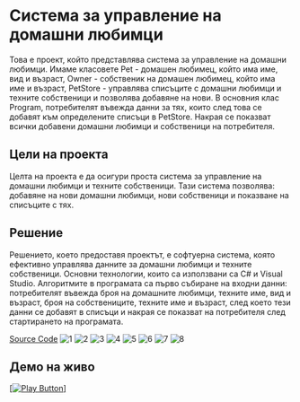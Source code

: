 # Система за управление на домашни любимци
Това е проект, който представлява система за управление на домашни любимци. Имаме класовете Pet - домашен любимец, който има име, вид и възраст, Owner - собственик на домашен любимец, който има име и възраст, PetStore - управлява списъците с домашни любимци и техните собственици и позволява добавяне на нови. В основния клас Program, потребителят въвежда данни за тях, които след това се добавят към определените списъци в PetStore. Накрая се показват всички добавени домашни любимци и собственици на потребителя.
## Цели на проекта
Целта на проекта е да осигури проста система за управление на домашни любимци и техните собственици. Тази система позволява:
добавяне на нови домашни любимци, нови собственици и показване на списъците с тях.
## Решение
Решението, което предоставя проектът, е софтуерна система, която ефективно управлява данните за домашни любимци и техните собственици. Основни технологии, които са използвани са C# и Visual Studio. Алгоритмите в програмата са първо събиране на входни данни: потребителят въвежда броя на домашните любимци, техните име, вид и възраст, броя на собствениците, техните име и възраст, след което тези данни се добавят в списъци и накрая се показват на потребителя след стартирането на програмата.

[Source Code](https://github.com/EstirTasheva/Pets.git)
![1](https://github.com/EstirTasheva/Pets/assets/175013942/77a1386c-7759-4d0c-937d-aebc8e507df5)
![2](https://github.com/EstirTasheva/Pets/assets/175013942/d04a1b7f-427a-4540-84f3-510ed8acb513)
![3](https://github.com/EstirTasheva/Pets/assets/175013942/819e9a8c-e223-49cf-94ea-ea66e41d1c06)
![4](https://github.com/EstirTasheva/Pets/assets/175013942/f6bd151a-0e32-428e-8d3a-091388c7be21)
![5](https://github.com/EstirTasheva/Pets/assets/175013942/b93342d3-98eb-4aba-93ae-88aa182b18a4)
![6](https://github.com/EstirTasheva/Pets/assets/175013942/b75ac630-5fa9-466e-85b4-10cc5b602193)
![7](https://github.com/EstirTasheva/Pets/assets/175013942/84020a71-828d-44ee-be5b-a3b2ee316cbd)
![8](https://github.com/EstirTasheva/Pets/assets/175013942/4fff1f68-1575-4311-8413-14550d7c488b)
## Демо на живо
[[<img alt ="Play Button" />]](https://replit.com/join/hqdrrxwbyb-estir28)
